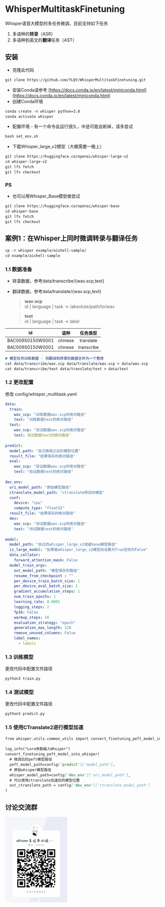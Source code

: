 # WhisperMultitaskFinetuning
Whisper语音大模型的多任务微调，目前支持如下任务
 1. 多语种的**转录**（ASR）
 2. 多语种到英文的**翻译**任务（AST）
## 安装
 - 克隆此代码
```markdown
git clone https://github.com/YLQY/WhisperMultitaskFinetuning.git
```
 - 安装Conda请参考 [https://docs.conda.io/en/latest/miniconda.html](https://docs.conda.io/en/latest/miniconda.html)
 - 创建Conda环境
```markdown
conda create -n whisper python=3.8
conda activate whisper
```
 - 配置环境 - 有一个命令会运行很久，中途可能会断掉，请多尝试
```markdown
bash set_env.sh
```
 - 下载Whisper_large_v2模型（大概需要一晚上）
```markdown
git clone https://huggingface.co/openai/whisper-large-v2
cd whisper-large-v2
git lfs fetch
git lfs checkout
```
### PS
 - 也可以用Whisper_Base模型做尝试
```markdown
git clone https://huggingface.co/openai/whisper-base
cd whisper-base
git lfs fetch
git lfs checkout
```
## 案例1：在Whisper上同时微调转录与翻译任务
```markdown
cp -r whisper example/aishell-sample/
cd example/aishell-sample
```
### 1.1 数据准备
 - 转录数据，参考data/transcribe/{wav.scp,text}
 - 翻译数据，参考data/translate/{wav.scp,text}
   
    > **wav.scp**  <br>
    > id | language | task -> /absolute/path/to/wav <br>
    
    > **text** <br>
    > id | language | task -> label

| id   | 语种 |     任务类型 |
| :-----: | :--: | :-------: |
| BAC009S0150W0001 |  chinese  | translate |
| BAC009S0150W0001 |  chinese  | transcribe |
```markdown
# 模型总共训练数据 - 将翻译和转录的数据合并为一个整体
cat data/transcribe/wav.scp data/translate/wav.scp > data/wav.scp
cat data/transcribe/text data/translate/text > data/text
```

### 1.2 更改配置
修改 config/whisper_multitask.yaml
```yaml
data:
  train:
    wav_scp: "训练数据wav.scp的绝对路径"
    text: "训练数据text的绝对路径"
  test:
    wav_scp: "测试数据wav.scp的绝对路径"
    text: 测试数据text的绝对路径"

predict:
  model_path: "自己微调之后的模型位置"
  result_file: "结果保存的绝对路径"
  eval: 
    wav_scp: "验证数据wav.scp的绝对路径"
    text: "验证数据text的绝对路径"

dev_env:
  ori_model_path: "原始模型路径"
  ctranslate_model_path: "ctranslate转后的模型"
  conf:
    device: "cpu"
    compute_type: "float32"
  result_file: "结果保存的绝对路径"
  dev:
    wav_scp: "测试数据wav.scp的绝对路径"
    text: "测试数据text的绝对路径"

model:
  model_path: "自己的whisper_large_v2或者base模型路径"
  is_large_model: "如果是whisper_large_v2模型则设置为True否则为False"
  data_collator:
    forward_attention_mask: False
  model_train_argv:
    out_model_path: "模型保存的路径"
    resume_from_checkpoint : ""
    per_device_train_batch_size: 1
    per_device_eval_batch_size: 1
    gradient_accumulation_steps: 1
    num_train_epochs: 1
    learning_rate: 0.0001
    logging_steps: 2
    fp16: False
    warmup_steps: 50
    evaluation_strategy: "epoch"
    generation_max_length: 128
    remove_unused_columns: False
    label_names:
      - labels
```
### 1.3 训练模型
更改代码中配置文件路径
```markdown
python3 train.py
```
### 1.4 测试模型
更改代码中配置文件路径
```markdown
python3 predict.py
```
### 1.5 使用CTranslate2进行模型加速
```markdown
from whisper.utils.common_utils import convert_finetuning_peft_model_into_whisper

log_info("Lora参数融入Whsiper")
convert_finetuning_peft_model_into_whisper(
  # 微调后的peft模型路径
  peft_model_path=config['predict']['model_path'],
  # 原始whisper模型路径
  whisper_model_path=config['dev_env']['ori_model_path'],
  # 可以使用ctranslate加速后的模型位置
  out_ctranslate_path = config['dev_env']['ctranslate_model_path']
)
```

## 讨论交流群
<img src=https://github.com/YLQY/WhisperMultitaskFinetuning/blob/main/res/qq.jpg width=40% />

